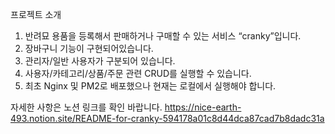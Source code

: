 프로젝트 소개

1. 반려묘 용품을 등록해서 판매하거나 구매할 수 있는 서비스 “cranky”입니다.
2. 장바구니 기능이 구현되어있습니다.
3. 관리자/일반 사용자가 구분되어 있습니다.
4. 사용자/카테고리/상품/주문 관련 CRUD를 실행할 수 있습니다.
5. 최초 Nginx 및 PM2로 배포했으나 현재는 로컬에서 실행해야 합니다.

자세한 사항은 노션 링크를 확인 바랍니다.
https://nice-earth-493.notion.site/README-for-cranky-594178a01c8d44dca87cad7b8dadc31a
